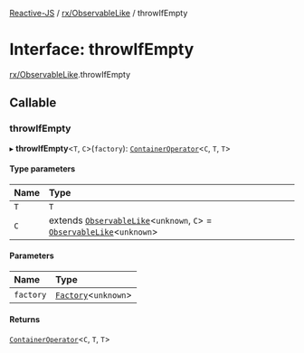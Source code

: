 [Reactive-JS](../README.md) / [rx/ObservableLike](../modules/rx_ObservableLike.md) / throwIfEmpty

# Interface: throwIfEmpty

[rx/ObservableLike](../modules/rx_ObservableLike.md).throwIfEmpty

## Callable

### throwIfEmpty

▸ **throwIfEmpty**<`T`, `C`\>(`factory`): [`ContainerOperator`](../modules/containers.md#containeroperator)<`C`, `T`, `T`\>

#### Type parameters

| Name | Type |
| :------ | :------ |
| `T` | `T` |
| `C` | extends [`ObservableLike`](rx.ObservableLike.md)<`unknown`, `C`\> = [`ObservableLike`](rx.ObservableLike.md)<`unknown`\> |

#### Parameters

| Name | Type |
| :------ | :------ |
| `factory` | [`Factory`](../modules/functions.md#factory)<`unknown`\> |

#### Returns

[`ContainerOperator`](../modules/containers.md#containeroperator)<`C`, `T`, `T`\>
